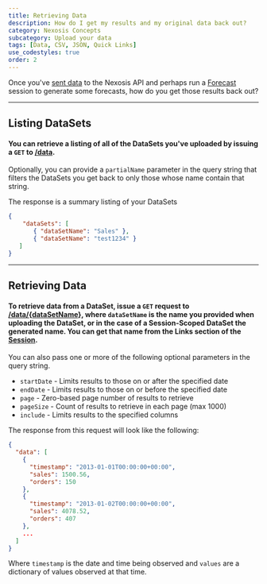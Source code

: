 ```yaml
---
title: Retrieving Data
description: How do I get my results and my original data back out?
category: Nexosis Concepts
subcategory: Upload your data
tags: [Data, CSV, JSON, Quick Links]
use_codestyles: true
order: 2
---
```


Once you've [sent data](sending-data) to the Nexosis API and perhaps run a [Forecast](forecasting-walkthrough) session to generate some forecasts, how do you get those results back out?

------

## Listing DataSets

#### You can retrieve a listing of all of the DataSets you've uploaded by issuing a `GET` to [/data]({{site.api_reference_baseurl}}/operations/5919ef80a730020dd851f231).

Optionally, you can provide a `partialName` parameter in the query string that filters the DataSets you get back to only those whose name contain that string.

The response is a summary listing of your DataSets

``` json
{
    "dataSets": [
       { "dataSetName": "Sales" },
       { "dataSetName": "test1234" }
   ]
}
```
------

## Retrieving Data

#### To retrieve data from a DataSet, issue a `GET` request to [/data/\{dataSetName\}]({{site.api_reference_baseurl}}/operations/5919ef80a730020dd851f232), where `dataSetName` is the name you provided when uploading the DataSet, or in the case of a Session-Scoped DataSet the generated name.  You can get that name from the Links section of the [Session](sessions).

You can also pass one or more of the following optional parameters in the query string.

* `startDate` - Limits results to those on or after the specified date
* `endDate` - Limits results to those on or before the specified date
* `page` - Zero-based page number of results to retrieve
* `pageSize` - Count of results to retrieve in each page (max 1000)
* `include` - Limits results to the specified columns

The response from this request will look like the following:

``` json
{
  "data": [
    {
      "timestamp": "2013-01-01T00:00:00+00:00",
      "sales": 1500.56,
      "orders": 150
    },
    {
      "timestamp": "2013-01-02T00:00:00+00:00",
      "sales": 4078.52,
      "orders": 407
    },
    ...
  ]
}
```

Where `timestamp` is the date and time being observed and `values` are a dictionary of values observed at that time.